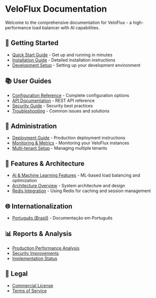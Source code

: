 # VeloFlux Documentation

Welcome to the comprehensive documentation for VeloFlux - a high-performance load balancer with AI capabilities.

## 🚀 Getting Started

- [Quick Start Guide](quickstart.md) - Get up and running in minutes
- [Installation Guide](QUICK_INSTALL.md) - Detailed installation instructions
- [Development Setup](development/README.md) - Setting up your development environment

## 📚 User Guides

- [Configuration Reference](configuration.md) - Complete configuration options
- [API Documentation](api.md) - REST API reference
- [Security Guide](security.md) - Security best practices
- [Troubleshooting](troubleshooting.md) - Common issues and solutions

## 🔧 Administration

- [Deployment Guide](deployment.md) - Production deployment instructions
- [Monitoring & Metrics](production/monitoring.md) - Monitoring your VeloFlux instances
- [Multi-tenant Setup](multitenant.md) - Managing multiple tenants

## 🔬 Features & Architecture

- [AI & Machine Learning Features](ai_ml_features.md) - ML-based load balancing and optimization
- [Architecture Overview](README_ARCHITECTURE.md) - System architecture and design
- [Redis Integration](redis_architecture.md) - Using Redis for caching and session management

## 🌐 Internationalization

- [Português (Brasil)](i18n/README_pt-BR.md) - Documentação em Português

## 📊 Reports & Analysis

- [Production Performance Analysis](reports/production_analysis.md)
- [Security Improvements](security_improvements.md)
- [Implementation Status](implementation_status.md)

## 📄 Legal

- [Commercial License](commercial_license.md)
- [Terms of Service](legal/terms_of_service.md)
